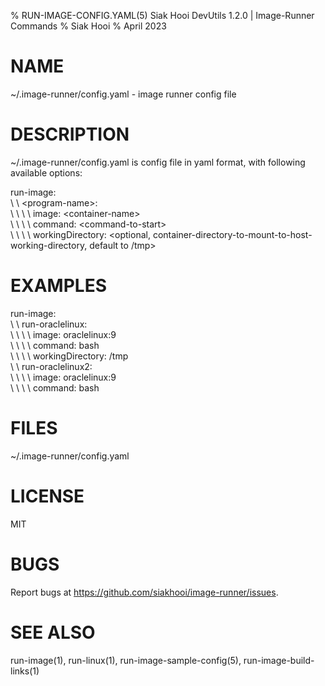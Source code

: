 % RUN-IMAGE-CONFIG.YAML(5) Siak Hooi DevUtils 1.2.0 | Image-Runner Commands
% Siak Hooi
% April 2023

# NAME
~/.image-runner/config.yaml - image runner config file

# DESCRIPTION
~/.image-runner/config.yaml is config file in yaml format, with following available options:

run-image:\
\ \ \<program-name>:\
\ \ \ \ image: \<container-name>\
\ \ \ \ command: \<command-to-start>\
\ \ \ \ workingDirectory: \<optional, container-directory-to-mount-to-host-working-directory, default to /tmp>

# EXAMPLES
run-image:\
\ \ run-oraclelinux:\
\ \ \ \ image: oraclelinux:9\
\ \ \ \ command: bash\
\ \ \ \ workingDirectory: /tmp\
\ \ run-oraclelinux2:\
\ \ \ \ image: oraclelinux:9\
\ \ \ \ command: bash

# FILES
~/.image-runner/config.yaml

# LICENSE
MIT

# BUGS
Report bugs at <https://github.com/siakhooi/image-runner/issues>.

# SEE ALSO
run-image(1), run-linux(1), run-image-sample-config(5), run-image-build-links(1)